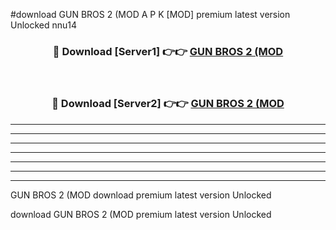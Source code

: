 #download GUN BROS 2 (MOD A P K [MOD] premium latest version Unlocked nnu14 



<div align="center">
<h3>🔴 Download [Server1] 👉👉 <a href="https://apkdownload3.web.app/">GUN BROS 2 (MOD</a></h3><br>

<h3>🔴 Download [Server2] 👉👉 <a href="https://apkdownload3.web.app/">GUN BROS 2 (MOD</a></h3>
</div>





----------------------------------------------------------

----------------------------------------------------------

----------------------------------------------------------

----------------------------------------------------------

----------------------------------------------------------

----------------------------------------------------------

----------------------------------------------------------

GUN BROS 2 (MOD download premium latest version Unlocked

download GUN BROS 2 (MOD premium latest version Unlocked
